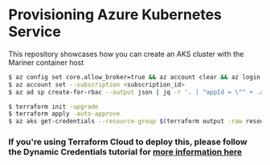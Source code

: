 # Provisioning Azure Kubernetes Service 

This repository showcases how you can create an AKS cluster with the Mariner container host

```bash
$ az config set core.allow_broker=true && az account clear && az login
$ az account set --subscription <subscription_id>
$ az ad sp create-for-rbac --output json | jq -r '. | "appId = \"" + .appId + "\"\npassword = \"" + .password + "\"" ' > terraform.auto.tfvars

$ terraform init -upgrade
$ terraform apply -auto-approve
$ az aks get-credentials --resource-group $(terraform output -raw resource_group_name) --name $(terraform output -raw kubernetes_cluster_name)
```

### If you're using Terraform Cloud to deploy this, please follow the Dynamic Credentials tutorial for [more information here](https://developer.hashicorp.com/terraform/tutorials/cloud/dynamic-credentials)